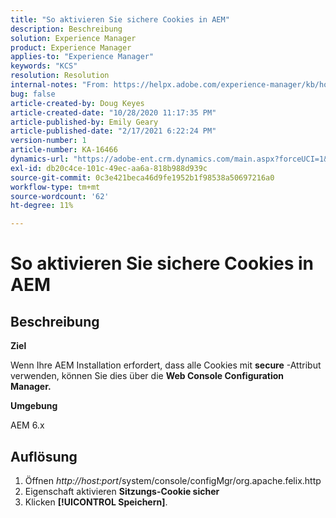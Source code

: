 ```yaml
---
title: "So aktivieren Sie sichere Cookies in AEM"
description: Beschreibung
solution: Experience Manager
product: Experience Manager
applies-to: "Experience Manager"
keywords: "KCS"
resolution: Resolution
internal-notes: "From: https://helpx.adobe.com/experience-manager/kb/how-to-enable-secure-cookies-in-AEM.html"
bug: false
article-created-by: Doug Keyes
article-created-date: "10/28/2020 11:17:35 PM"
article-published-by: Emily Geary
article-published-date: "2/17/2021 6:22:24 PM"
version-number: 1
article-number: KA-16466
dynamics-url: "https://adobe-ent.crm.dynamics.com/main.aspx?forceUCI=1&pagetype=entityrecord&etn=knowledgearticle&id=6396cebe-7319-eb11-a813-000d3a5937f3"
exl-id: db20c4ce-101c-49ec-aa6a-818b988d939c
source-git-commit: 0c3e421beca46d9fe1952b1f98538a50697216a0
workflow-type: tm+mt
source-wordcount: '62'
ht-degree: 11%

---
```


# So aktivieren Sie sichere Cookies in AEM

## Beschreibung


<b>Ziel</b>

Wenn Ihre AEM Installation erfordert, dass alle Cookies mit <b>secure</b> -Attribut verwenden, können Sie dies über die <b>Web Console Configuration Manager.</b>

<b>Umgebung</b>

AEM 6.x


## Auflösung


1. Öffnen *http://host:port*/system/console/configMgr/org.apache.felix.http
2. Eigenschaft aktivieren <b>Sitzungs-Cookie sicher</b>
3. Klicken <b>[!UICONTROL Speichern]</b>.
